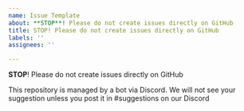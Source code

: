 ```yaml
---
name: Issue Template
about: **STOP**! Please do not create issues directly on GitHub
title: STOP! Please do not create issues directly on GitHub
labels: ''
assignees: ''

---
```


**STOP**! Please do not create issues directly on GitHub

This repository is managed by a bot via Discord. We will not see your suggestion unless you post it in #suggestions on our Discord
